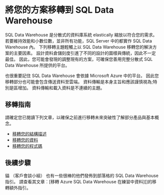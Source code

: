 <properties
   pageTitle="將您的方案移轉到 SQL Data Warehouse |Microsoft Azure"
   description="將您的方案 Azure SQL Data Warehouse 平台的移轉指南。"
   services="sql-data-warehouse"
   documentationCenter="NA"
   authors="barbkess"
   manager="barbkess"
   editor=""/>

<tags
   ms.service="sql-data-warehouse"
   ms.devlang="NA"
   ms.topic="article"
   ms.tgt_pltfrm="NA"
   ms.workload="data-services"
   ms.date="08/30/2016"
   ms.author="barbkess;jrj;sonyama"/>

# <a name="migrate-your-solution-to-sql-data-warehouse"></a>將您的方案移轉到 SQL Data Warehouse

SQL Data Warehouse 是分散式的資料庫系統 elastically 縮放以符合您的需求。 若要維持效能和小數位數，並非所有功能，SQL Server 中的都實作 SQL Data Warehouse 內。 下列移轉主題輕觸上以 SQL Data Warehouse 移轉您的解決方案的主要因素。 設計資料倉儲刻度引進了不同的設計的圖樣與傳統，因此不一定最佳。 因此，您可能會發現的調整現有的方案，可確保您善用完整分散式 SQL Data Warehouse 所提供的平台。

也很重要記住 SQL Data Warehouse 會依據 Microsoft Azure 中的平台。 因此您移轉部分也可能會包含傳送資料至雲端。 資料傳輸是本身主旨和應該謹慎視為;特別是區增加。 資料傳輸和載入資料是不連續的主題。

## <a name="migration-guidance"></a>移轉指南

請確定您已閱讀下列文章，以確保之前進行移轉未來突破性了解部分產品與基本概念。

- [移轉您的結構描述][]
- [移轉您的資料][]
- [移轉您的程式碼][]

## <a name="next-steps"></a>後續步驟

貓 （客戶會談小組） 也有一些很棒的他們發佈到部落格的 SQL Data Warehouse 指引。  請查看其文章︰[移轉 Azure SQL Data Warehouse 在練習中資料][]的移轉額外指引。

<!--Image references-->

<!--Article references-->
[移轉您的結構描述]: sql-data-warehouse-migrate-schema.md
[移轉您的資料]: sql-data-warehouse-migrate-data.md
[移轉您的程式碼]: sql-data-warehouse-migrate-code.md


<!--MSDN references-->


<!--Other Web references-->
[Azure SQL Data Warehouse 在練習中移轉資料]: https://blogs.msdn.microsoft.com/sqlcat/2016/08/18/migrating-data-to-azure-sql-data-warehouse-in-practice/
